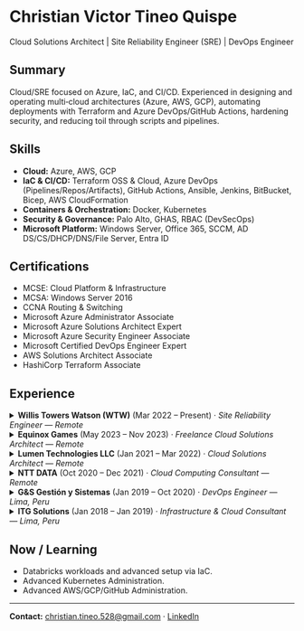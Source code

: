 # Christian Victor Tineo Quispe
Cloud Solutions Architect | Site Reliability Engineer (SRE) | DevOps Engineer

## Summary
Cloud/SRE focused on Azure, IaC, and CI/CD. Experienced in designing and operating multi‑cloud architectures (Azure, AWS, GCP), automating deployments with Terraform and Azure DevOps/GitHub Actions, hardening security, and reducing toil through scripts and pipelines.

## Skills
- **Cloud:** Azure, AWS, GCP
- **IaC & CI/CD:** Terraform OSS & Cloud, Azure DevOps (Pipelines/Repos/Artifacts), GitHub Actions, Ansible, Jenkins, BitBucket, Bicep, AWS CloudFormation
- **Containers & Orchestration:** Docker, Kubernetes
- **Security & Governance:** Palo Alto, GHAS, RBAC (DevSecOps)
- **Microsoft Platform:** Windows Server, Office 365, SCCM, AD DS/CS/DHCP/DNS/File Server, Entra ID

## Certifications
- MCSE: Cloud Platform & Infrastructure
- MCSA: Windows Server 2016
- CCNA Routing & Switching
- Microsoft Azure Administrator Associate
- Microsoft Azure Solutions Architect Expert
- Microsoft Azure Security Engineer Associate
- Microsoft Certified DevOps Engineer Expert
- AWS Solutions Architect Associate
- HashiCorp Terraform Associate

## Experience

<details>
<summary><strong>Willis Towers Watson (WTW)</strong> (Mar 2022 – Present) · <em>Site Reliability Engineer — Remote</em></summary>

- Ensured application availability and reliability; incident response and post‑mortems.
- Applications monitoring and alerting.
- Eliminated manual tasks via automation (DevOps/GitOps) and guided better use of cloud resources and pipelines (GitHub Actions).  
- Migrated workloads to Azure with Terraform.
- Data Factory and DataBricks support.
- Vulnerabilities remediation and FinOps.
</details>

<details>
<summary><strong>Equinox Games</strong> (May 2023 – Nov 2023) · <em>Freelance Cloud Solutions Architect — Remote</em></summary>

- Architecture for game hosting on Azure, AWS, and GCP.
- Terraform pipelines with GitHub Actions for IaC.
- Security hardening on Azure/AWS; Kubernetes operations.
</details>

<details>
<summary><strong>Lumen Technologies LLC</strong> (Jan 2021 – Mar 2022) · <em>Cloud Solutions Architect — Remote</em></summary>

- On‑prem → Azure migration (120+ servers), security and governance.  
- Backups, DR, and perimeter security with Palo Alto; L3 support leading 3 analysts.
- Monitoring and continuous improvements in the infrastructure.
</details>

<details>
<summary><strong>NTT DATA</strong> (Oct 2020 – Dec 2021) · <em>Cloud Computing Consultant — Remote</em></summary>

- “Journey to Azure” for Credicorp Capital: IaC with Azure DevOps + Terraform (SCRUM).  
- Used Azure Pipelines, Repos, and Artifacts; GHAS.  
</details>

<details>
<summary><strong>G&S Gestión y Sistemas</strong> (Jan 2019 – Oct 2020) · <em>DevOps Engineer — Lima, Peru</em></summary>

- Automated deployments on Azure/AWS with Terraform and ARM; Terraform/Ansible modules.  
- Experience with Docker, Kubernetes, Jenkins, Bitbucket, HashiCorp Vault; client enablement/training.
</details>

<details>
<summary><strong>ITG Solutions</strong> (Jan 2018 – Jan 2019) · <em>Infrastructure & Cloud Consultant — Lima, Peru</em></summary>

- Administration of Windows Server, O365, and SCCM.  
- Consulting on AD DS/CS, DHCP, DNS, File Server, Azure AD, and Defender ATP.
</details>

## Now / Learning
- Databricks workloads and advanced setup via IaC.
- Advanced Kubernetes Administration.
- Advanced AWS/GCP/GitHub Administration.

---

**Contact:** [christian.tineo.528@gmail.com](mailto:christian.tineo.528@gmail.com) · [LinkedIn](https://www.linkedin.com/in/christian-tineo-727102133/)
